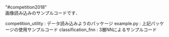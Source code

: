 "#competition2018"<br>
画像読み込みのサンプルコードです．

competition_utility : データ読み込みようのパッケージ
example.py : 上記パッケージの使用サンプルコード
classification_fnn : 3層NNによるサンプルコード
